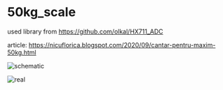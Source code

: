 # 50kg_scale
used library from https://github.com/olkal/HX711_ADC

article: https://nicuflorica.blogspot.com/2020/09/cantar-pentru-maxim-50kg.html

![schematic](https://1.bp.blogspot.com/-lKZTWzdk1EY/X1DnhQ78ZyI/AAAAAAAAdKg/dfStaZG079M2gqmrhP4DbIt5JngK4siVACLcBGAsYHQ/s1717/schema.png)

![real](https://1.bp.blogspot.com/-qNmi9wM3M3o/X1DioUBlKTI/AAAAAAAAdJY/qA04Iodv9v44B3HggfnrB715LtrzH4PfACLcBGAsYHQ/s2048/poza_real1.jpg)

